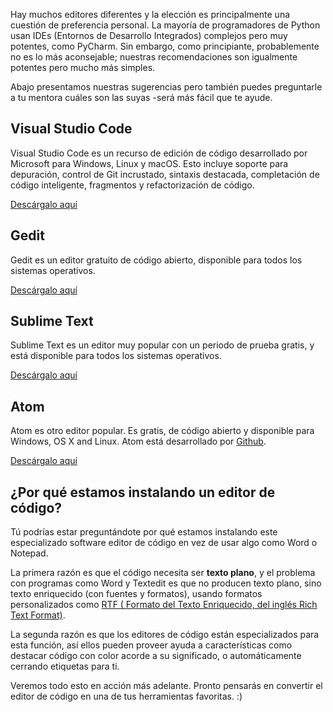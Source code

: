 Hay muchos editores diferentes y la elección es principalmente una cuestión de preferencia personal. La mayoría de programadores de Python usan IDEs (Entornos de Desarrollo Integrados) complejos pero muy potentes, como PyCharm. Sin embargo, como principiante, probablemente no es lo más aconsejable; nuestras recomendaciones son igualmente potentes pero mucho más simples.

Abajo presentamos nuestras sugerencias pero también puedes preguntarle a tu mentora cuáles son las suyas -será más fácil que te ayude.

## Visual Studio Code

Visual Studio Code es un recurso de edición de código desarrollado por Microsoft para Windows, Linux y macOS. Esto incluye soporte para depuración, control de Git incrustado, sintaxis destacada, completación de código inteligente, fragmentos y refactorización de código.

[Descárgalo aquí](https://code.visualstudio.com/download)

## Gedit

Gedit es un editor gratuito de código abierto, disponible para todos los sistemas operativos.

[Descárgalo aquí](https://wiki.gnome.org/Apps/Gedit#Download)

## Sublime Text

Sublime Text es un editor muy popular con un periodo de prueba gratis, y está disponible para todos los sistemas operativos.

[Descárgalo aquí](https://www.sublimetext.com/)

## Atom

Atom es otro editor popular. Es gratis, de código abierto y disponible para Windows, OS X and Linux. Atom está desarrollado por [Github](https://github.com/).

[Descárgalo aquí](https://atom.io/)

## ¿Por qué estamos instalando un editor de código?

Tú podrías estar preguntándote por qué estamos instalando este especializado software editor de código en vez de usar algo como Word o Notepad.

La primera razón es que el código necesita ser **texto plano**, y el problema con programas como Word y Textedit es que no producen texto plano, sino texto enriquecido (con fuentes y formatos), usando formatos personalizados como [RTF ( Formato del Texto Enriquecido, del inglés Rich Text Format)](https://en.wikipedia.org/wiki/Rich_Text_Format).

La segunda razón es que los editores de código están especializados para esta función, así ellos pueden proveer ayuda a características como destacar código con color acorde a su significado, o automáticamente cerrando etiquetas para ti.

Veremos todo esto en acción más adelante. Pronto pensarás en convertir el editor de código en una de tus herramientas favoritas. :)

